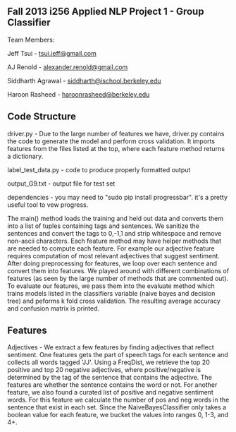 Fall 2013 i256 Applied NLP Project 1 - Group Classifier
------

Team Members:

Jeff Tsui - tsui.jeff@gmail.com

AJ Renold - alexander.renold@gmail.com

Siddharth Agrawal - siddharth@ischool.berkeley.edu

Haroon Rasheed - haroonrasheed@berkeley.edu

Code Structure
------------
driver.py - Due to the large number of features we have, driver.py contains the code to generate the model and perform cross validation. It imports features from the files listed at the top, where each feature method returns a dictionary. 

label_test_data.py - code to produce properly formatted output

output_G9.txt - output file for test set

dependencies - you may need to "sudo pip install progressbar". it's a pretty useful tool to vew progress.

The main() method loads the training and held out data and converts them into a list of tuples containing tags and sentences. We sanitize the sentences and convert the tags to 0,-1,1 and strip whitespace and remove non-ascii characters. Each feature method may have helper methods that are needed to compute each feature. For example our adjective feature requires computation of most relevant adjectives that suggest sentiment. After doing preprocessing for features, we loop over each sentence and convert them into features. We played around with different combinations of features (as seen by the large number of methods that are commented out). To evaluate our features, we pass them into the evaluate method which trains models listed in the classifiers variable (naive bayes and decision tree) and peforms k fold cross validation. The resulting average accuracy and confusion matrix is printed.

Features
------------
Adjectives - We extract a few features by finding adjectives that reflect sentiment. One features gets the part of speech tags for each sentence and collects all words tagged 'JJ'. Using a FreqDist, we retrieve the top 20 positive and top 20 negative adjectives, where positive/negative is determined by the tag of the sentence that contains the adjective. The features are whether the sentence contains the word or not. For another feature, we also found a  curated list of positive and negative sentiment words. For this feature we calculate the number of pos and neg words in the sentence that exist in each set. Since the NaiveBayesClassifier only takes a boolean value for each feature, we bucket the values into ranges 0, 1-3, and 4+.
